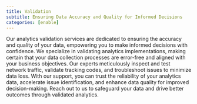 ```yaml
---
title: Validation
subtitle: Ensuring Data Accuracy and Quality for Informed Decisions
categories: [enable]
---
```




Our analytics validation services are dedicated to ensuring the accuracy and quality of your data, empowering you to make informed decisions with confidence. We specialize in validating analytics implementations, making certain that your data collection processes are error-free and aligned with your business objectives. Our experts meticulously inspect and test network traffic, validate tracking codes, and troubleshoot issues to minimize data loss. With our support, you can trust the reliability of your analytics data, accelerate issue identification, and enhance data quality for improved decision-making. Reach out to us to safeguard your data and drive better outcomes through validated analytics.


